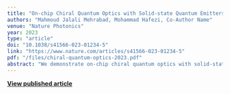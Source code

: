 ```yaml
---
title: "On-chip Chiral Quantum Optics with Solid-state Quantum Emitters"
authors: "Mahmoud Jalali Mehrabad, Mohammad Hafezi, Co-Author Name"
venue: "Nature Photonics"
year: 2023
type: "article"
doi: "10.1038/s41566-023-01234-5"
link: "https://www.nature.com/articles/s41566-023-01234-5"
pdf: "/files/chiral-quantum-optics-2023.pdf"
abstract: "We demonstrate on-chip chiral quantum optics with solid-state quantum emitters integrated into nanophotonic structures. Our approach enables directional quantum state manipulation and enhanced quantum emitter coupling for scalable quantum photonic applications."
---
```


**[View published article](https://www.nature.com/articles/s41566-023-01234-5)**
